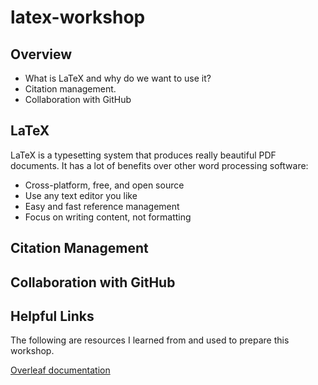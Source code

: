 # latex-workshop

## Overview

- What is LaTeX and why do we want to use it?
- Citation management.
- Collaboration with GitHub

## LaTeX

LaTeX is a typesetting system that produces really beautiful PDF documents. 
It has a lot of benefits over other word processing software: 
- Cross-platform, free, and open source 
- Use any text editor you like 
- Easy and fast reference management 
- Focus on writing content, not formatting 

## Citation Management



## Collaboration with GitHub



## Helpful Links

The following are resources I learned from and used to prepare this workshop.

[Overleaf documentation](https://www.overleaf.com/learn)


